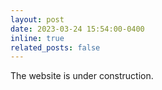 ```yaml
---
layout: post
date: 2023-03-24 15:54:00-0400
inline: true
related_posts: false
---
```


The website is under construction.
